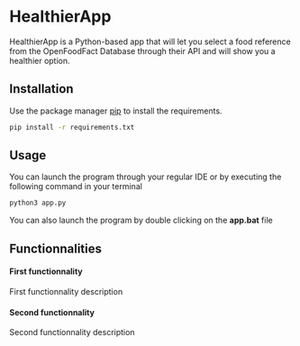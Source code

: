 # HealthierApp

HealthierApp is a Python-based app that will let you select a food reference from the OpenFoodFact Database through their API and will show you a healthier option.

## Installation

Use the package manager [pip](https://pip.pypa.io/en/stable/) to install the requirements.

```bash
pip install -r requirements.txt
```

## Usage

You can launch the program through your regular IDE or by executing the following command in your terminal
```bash
python3 app.py
```

You can also launch the program by double clicking on the **app.bat** file

## Functionnalities

#### First functionnality

First functionnality description

#### Second functionnality

Second functionnality description
